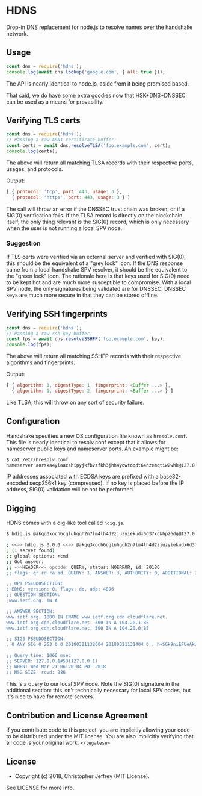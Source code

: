 # HDNS

Drop-in DNS replacement for node.js to resolve names over the handshake
network.

## Usage

``` js
const dns = require('hdns');
console.log(await dns.lookup('google.com', { all: true }));
```

The API is nearly identical to node.js, aside from it being promised based.

That said, we do have some extra goodies now that HSK+DNS+DNSSEC can be used as
a means for provability.

## Verifying TLS certs

``` js
const dns = require('hdns');
// Passing a raw ASN1 certificate buffer:
const certs = await dns.resolveTLSA('foo.example.com', cert);
console.log(certs);
```

The above will return all matching TLSA records with their respective ports,
usages, and protocols.

Output:

``` js
[ { protocol: 'tcp', port: 443, usage: 3 },
  { protocol: 'https', port: 443, usage: 3 } ]
```

The call will throw an error if the DNSSEC trust chain was broken, or if a
SIG(0) verification fails. If the TLSA record is directly on the blockchain
itself, the only thing relevant is the SIG(0) record, which is only necessary
when the user is not running a local SPV node.

### Suggestion

If TLS certs were verified via an external server and verified with SIG(0),
this should be the equivalent of a "grey lock" icon. If the DNS response came
from a local handshake SPV resolver, it should be the equivalent to the "green
lock" icon. The rationale here is that keys used for SIG(0) need to be kept hot
and are much more susceptible to compromise. With a local SPV node, the only
signatures being validated are for DNSSEC. DNSSEC keys are much more secure in
that they can be stored offline.

## Verifying SSH fingerprints

``` js
const dns = require('hdns');
// Passing a raw ssh key buffer:
const fps = await dns.resolveSSHFP('foo.example.com', key);
console.log(fps);
```

The above will return all matching SSHFP records with their respective
algorithms and fingerprints.

Output:

``` js
[ { algorithm: 1, digestType: 1, fingerprint: <Buffer ...> },
  { algorithm: 1, digestType: 2, fingerprint: <Buffer ...> } ]
```

Like TLSA, this will throw on any sort of security failure.

## Configuration

Handshake specifies a new OS configuration file known as `hresolv.conf`. This
file is nearly identical to resolv.conf except that it allows for nameserver
public keys and nameserver ports. An example might be:

``` bash
$ cat /etc/hresolv.conf
nameserver aorsxa4ylaacshipyjkfbvzfkh3jhh4yowtoqdt64nzemqtiw2whk@127.0.0.1:5359
```

IP addresses associated with ECDSA keys are prefixed with a base32-encoded
secp256k1 key (compressed). If no key is placed before the IP address, SIG(0)
validation will be not be performed.

## Digging

HDNS comes with a dig-like tool called `hdig.js`.

``` bash
$ hdig.js @akqq3xoch6cgluhgqh2n7lm4lh4d2zjuzyiekudx6d37xckhp26dg@127.0.0.1 -p 53 www.ietf.org +dnssec

; <<>> hdig.js 0.0.0 <<>> @akqq3xoch6cgluhgqh2n7lm4lh4d2zjuzyiekudx6d37xckhp26dg@127.0.0.1 -p 53 www.ietf.org +dnssec
; (1 server found)
;; global options: +cmd
;; Got answer:
;; ->>HEADER<<- opcode: QUERY, status: NOERROR, id: 20186
;; flags: qr rd ra ad, QUERY: 1, ANSWER: 3, AUTHORITY: 0, ADDITIONAL: 2

;; OPT PSEUDOSECTION:
; EDNS: version: 0, flags: do, udp: 4096
;; QUESTION SECTION:
;www.ietf.org. IN A

;; ANSWER SECTION:
www.ietf.org. 1800 IN CNAME www.ietf.org.cdn.cloudflare.net.
www.ietf.org.cdn.cloudflare.net. 300 IN A 104.20.1.85
www.ietf.org.cdn.cloudflare.net. 300 IN A 104.20.0.85

;; SIG0 PSEUDOSECTION:
. 0 ANY SIG 0 253 0 0 20180321132604 20180321131404 0 . h+SGk9niEFUeAkwQdQnuP8Tyvk2sMGLSF/FwHCEQnhghPZHwnKALtuu3 NIjFm8krfX/6TWsixnm0ZbyTDAZtRQ==  ; alg = PRIVATEDNS

;; Query time: 1066 msec
;; SERVER: 127.0.0.1#53(127.0.0.1)
;; WHEN: Wed Mar 21 06:20:04 PDT 2018
;; MSG SIZE  rcvd: 286
```

This is a query to our local SPV node. Note the SIG(0) signature in the
additional section: this isn't technically necessary for local SPV nodes, but
it's nice to have for remote servers.

## Contribution and License Agreement

If you contribute code to this project, you are implicitly allowing your code
to be distributed under the MIT license. You are also implicitly verifying that
all code is your original work. `</legalese>`

## License

- Copyright (c) 2018, Christopher Jeffrey (MIT License).

See LICENSE for more info.
